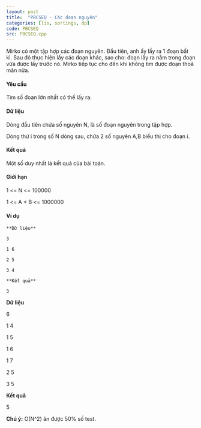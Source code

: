 ```yaml
---
layout: post
title:  "PBCSEQ - Các đoạn nguyên"
categories: [lis, sortings, dp]
code: PBCSEQ
src: PBCSEQ.cpp
---
```




Mirko có một tập hợp các đoạn nguyên. Đầu tiên, anh ấy lấy ra 1 đoạn bất kì. Sau đó thực hiện lấy các đoạn khác, sao cho: đoạn lấy ra nằm trong đoạn vừa được lấy trước nó. Mirko tiếp tục cho đến khi không tìm được đoạn thoả mãn nữa.

#### Yêu cầu

Tìm số đoạn lớn nhất có thể lấy ra.

#### Dữ liệu

Dòng đầu tiên chứa số nguyên N, là số đoạn nguyên trong tập hợp.

Dòng thứ i trong số N dòng sau, chứa 2 số nguyên A,B biểu thị cho đoạn i.

#### Kết quả

Một số duy nhất là kết quả của bài toán.

#### Giới hạn

1 <= N <= 100000

1 <= A < B <= 1000000

#### Ví dụ

```
**Dữ liệu**

3

1 6

2 5

3 4
 
**Kết quả**

3

```
**Dữ liệu**

6

1 4

1 5

1 6

1 7 

2 5 

3 5
 
**Kết quả**

5

**Chú ý:** O(N^2) ăn được 50% số test. 
	


```


```

<!--more-->

